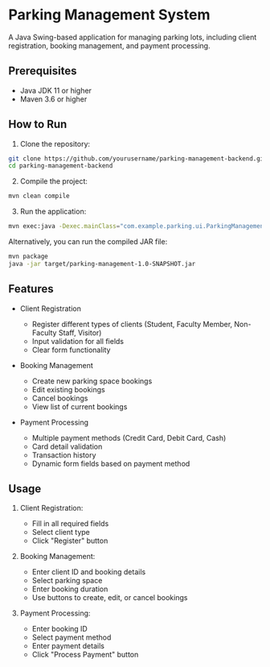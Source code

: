 # Parking Management System

A Java Swing-based application for managing parking lots, including client registration, booking management, and payment processing.

## Prerequisites

- Java JDK 11 or higher
- Maven 3.6 or higher

## How to Run

1. Clone the repository:
```bash
git clone https://github.com/yourusername/parking-management-backend.git
cd parking-management-backend
```

2. Compile the project:
```bash
mvn clean compile
```

3. Run the application:
```bash
mvn exec:java -Dexec.mainClass="com.example.parking.ui.ParkingManagementGUI"
```

Alternatively, you can run the compiled JAR file:
```bash
mvn package
java -jar target/parking-management-1.0-SNAPSHOT.jar
```

## Features

- Client Registration
  - Register different types of clients (Student, Faculty Member, Non-Faculty Staff, Visitor)
  - Input validation for all fields
  - Clear form functionality

- Booking Management
  - Create new parking space bookings
  - Edit existing bookings
  - Cancel bookings
  - View list of current bookings

- Payment Processing
  - Multiple payment methods (Credit Card, Debit Card, Cash)
  - Card detail validation
  - Transaction history
  - Dynamic form fields based on payment method

## Usage

1. Client Registration:
   - Fill in all required fields
   - Select client type
   - Click "Register" button

2. Booking Management:
   - Enter client ID and booking details
   - Select parking space
   - Enter booking duration
   - Use buttons to create, edit, or cancel bookings

3. Payment Processing:
   - Enter booking ID
   - Select payment method
   - Enter payment details
   - Click "Process Payment" button 